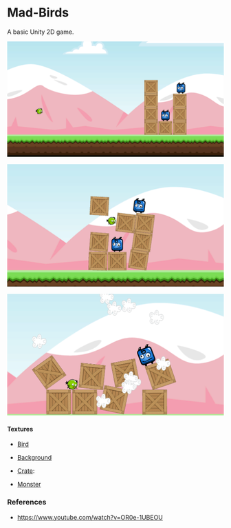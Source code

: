 # Mad-Birds
A basic Unity 2D game.

![](./images/1.png)

![](./images/2.png)

![](./images/3.png)

#### Textures

- [Bird](https://opengameart.org/content/fat-bird-sprite-sheets-for-gamedev )

- [Background]( https://opengameart.org/content/fat-bird-sprite-sheets-for-gamedev)

* [Crate](https://opengameart.org/content/2d-wooden-box): 

* [Monster](https://opengameart.org/content/blue-land-monster-sprites)

### References

- https://www.youtube.com/watch?v=OR0e-1UBEOU